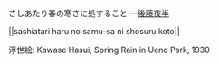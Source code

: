さしあたり春の寒さに処すること
—[後藤夜半](https://ja.wikipedia.org/wiki/後藤夜半)

||sashiatari haru no samu-sa ni shosuru koto||

浮世絵: Kawase Hasui, Spring Rain in Ueno Park, 1930